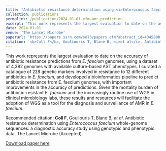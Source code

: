 ```yaml
---
title: "Antibiotic resistance determination using <i>Enterococcus faecium</i> whole-genome sequences: a diagnostic accuracy study using genotypic and phenotypic data"
collection: publications
permalink: /publication/2024-01-01-efm-amr-prediction
excerpt: 'This work represents the largest evaluation to date on the accuracy of antibiotic resistance predictions from <i>E. faecium</i> genomes, using a dataset of 4,382 genomes with available culture-based AST phenotypes. I curated a catalogue of 228 genetic markers involved in resistance to 12 different antibiotics in <i>E. faecium</i>, and developed a bioinformatics pipeline to predict antibiotic resistance from E. faecium genomes, with important improvements in the accuracy of predictions. Given the mortality burden of antibiotic-resistant <i>E. faecium</i> and the increasingly routine use of WGS in clinical microbiology labs, these results and resources will facilitate the adoption of WGS as a tool for the diagnosis and surveillance of AMR in <i>E. faecium</i>.'
date: 2024-01-01
venue: 'The Lancet Microbe'
paperurl: 'https://papers.ssrn.com/sol3/papers.cfm?abstract_id=4345808'
citation: '<b>Coll F</b>, Gouliouris T, Blane B, <i>et al</i>. Antibiotic resistance determination using <i>Enterococcus faecium</i> whole-genome sequences: a diagnostic accuracy study using genotypic and phenotypic data. The Lancet Microbe (Accepted).'
---
```

This work represents the largest evaluation to date on the accuracy of antibiotic resistance predictions from <i>E. faecium</i> genomes, using a dataset of 4,382 genomes with available culture-based AST phenotypes. I curated a catalogue of 228 genetic markers involved in resistance to 12 different antibiotics in <i>E. faecium</i>, and developed a bioinformatics pipeline to predict antibiotic resistance from E. faecium genomes, with important improvements in the accuracy of predictions. Given the mortality burden of antibiotic-resistant <i>E. faecium</i> and the increasingly routine use of WGS in clinical microbiology labs, these results and resources will facilitate the adoption of WGS as a tool for the diagnosis and surveillance of AMR in <i>E. faecium</i>.

Recommended citation: <b>Coll F</b>, Gouliouris T, Blane B, <i>et al</i>. Antibiotic resistance determination using <i>Enterococcus faecium</i> whole-genome sequences: a diagnostic accuracy study using genotypic and phenotypic data. The Lancet Microbe (Accepted).

[Download paper here](http://francesccoll.github.io/files/SSRN-id4345808-1.pdf)
